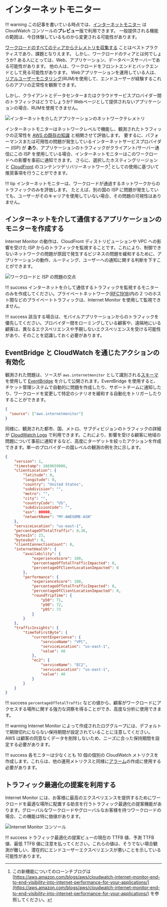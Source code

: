 # インターネットモニター

!!! warning
	この記事を書いている時点では、[インターネットモニター](https://aws.amazon.com/blogs/aws/cloudwatch-internet-monitor-end-to-end-visibility-into-internet-performance-for-your-applications/) は CloudWatch コンソールの**プレビュー**版で利用できます。 一般提供される機能の範囲は、今日体験しているものから変更される可能性があります。

[ワークロードのすべてのティアからテレメトリを収集する](../../guides/#collect-telemetry-from-all-tiers-of-your-workload) ことはベストプラクティスであり、課題となりえます。 しかし、ワークロードのティアとは何でしょうか? ある人にとっては、Web、アプリケーション、データベースサーバーである可能性があります。 他の人は、ワークロードをフロントエンドとバックエンドとして見る可能性があります。 Webアプリケーションを運用している人は、[リアルユーザーモニタリング](../../tools/rum)(RUM)を使用して、エンドユーザーが経験するこれらのアプリの正常性を観察できます。

しかし、クライアントとデータセンターまたはクラウドサービスプロバイダー間のトラフィックはどうでしょうか? Webページとして提供されないアプリケーションの場合、RUMを使用できません。

![インターネットを介したアプリケーションのネットワークテレメトリ](../images/internet_monitor.png)

インターネットモニターはネットワークレベルで機能し、観測されたトラフィックの正常性を [AWS の既存の知識](https://docs.aws.amazon.com/AmazonCloudWatch/latest/monitoring/CloudWatch-IM-inside-internet-monitor.html) と相関させて評価します。 要するに、パフォーマンスまたは可用性の問題が発生しているインターネットサービスプロバイダー (ISP) が **あり**、アプリケーションのトラフィックがクライアント/サーバー通信にこの ISP を使用している場合、インターネットモニターはこのワークロードへの影響を事前に通知できます。 さらに、選択したホスティングリージョンと [CloudFront](https://aws.amazon.com/cloudfront/) のコンテンツデリバリーネットワーク[^1] としての使用に基づいて推奨事項を行うことができます。

!!! tip 
	インターネットモニターは、ワークロードが通過するネットワークからのトラフィックのみを評価します。 たとえば、別の国の ISP に問題が発生していても、ユーザーがそのキャリアを使用していない場合、その問題の可視性はありません。

## インターネットを介して通信するアプリケーションのモニターを作成する

Internet Monitor の動作は、CloudFront ディストリビューションや VPC への影響を受けた ISP からのトラフィックを監視することです。これにより、制御できないネットワークの問題が原因で発生するビジネスの問題を緩和するために、アプリケーションの動作、ルーティング、ユーザーへの通知に関する判断を下すことができます。

![ワークロードと ISP の問題の交点](../images/internet_monitor_2.png)

!!! success
	インターネットを介して通信するトラフィックを監視するモニターのみを作成してください。プライベートネットワーク([RFC1918](https://www.arin.net/reference/research/statistics/address_filters/))内の 2 つのホスト間などのプライベートトラフィックは、Internet Monitor を使用して監視できません。
	
!!! success
	該当する場合は、モバイルアプリケーションからのトラフィックを優先してください。プロバイダー間をローミングしている顧客や、遠隔地にいる顧客は、異なるエクスペリエンスや予期しないエクスペリエンスを受ける可能性があり、そのことを認識しておく必要があります。

## EventBridge と CloudWatch を通じたアクションの有効化

観測された問題は、ソースが `aws.internetmonitor` として識別される[スキーマ](https://docs.aws.amazon.com/AmazonCloudWatch/latest/monitoring/CloudWatch-IM-EventBridge-integration.html)を使用して [EventBridge](https://aws.amazon.com/eventbridge/) を介して公開されます。EventBridge を使用すると、チケット管理システムで自動的に問題を作成したり、サポートチームに通知したり、ワークロードを変更して特定のシナリオを緩和する自動化をトリガーしたりすることができます。

```json
{
  "source": ["aws.internetmonitor"]
}
```

同様に、観測された都市、国、メトロ、サブディビジョンのトラフィックの詳細が [CloudWatch Logs](../../tools/logs) で利用できます。これにより、影響を受ける顧客に地域の問題について事前に通知するなど、高度にターゲットを絞ったアクションを作成できます。単一のプロバイダーの国レベルの観測の例を次に示します。

```json
{
    "version": 1,
    "timestamp": 1669659900,
    "clientLocation": {
        "latitude": 0,
        "longitude": 0,
        "country": "United States",
        "subdivision": "",
        "metro": "",
        "city": "",
        "countryCode": "US",
        "subdivisionCode": "",
        "asn": 00000,
        "networkName": "MY-AWESOME-ASN"
    },
    "serviceLocation": "us-east-1",
    "percentageOfTotalTraffic": 0.36,
    "bytesIn": 23,
    "bytesOut": 0,
    "clientConnectionCount": 0,
    "internetHealth": {
        "availability": {
            "experienceScore": 100,
            "percentageOfTotalTrafficImpacted": 0,
            "percentageOfClientLocationImpacted": 0
        },
        "performance": {
            "experienceScore": 100,
            "percentageOfTotalTrafficImpacted": 0,
            "percentageOfClientLocationImpacted": 0,
            "roundTripTime": {
                "p50": 71,
                "p90": 72,
                "p95": 73
            }
        }
    },
    "trafficInsights": {
        "timeToFirstByte": {
            "currentExperience": {
                "serviceName": "VPC",
                "serviceLocation": "us-east-1",
                "value": 48
            },
            "ec2": {
                "serviceName": "EC2",
                "serviceLocation": "us-east-1",
                "value": 48
            }
        }
    }
}
```

!!! success
	`percentageOfTotalTraffic` などの値から、顧客がワークロードにアクセスする場所に関する強力な洞察を得ることができ、高度な分析に使用できます。

!!! warning
	Internet Monitor によって作成されたロググループには、デフォルトで期限切れにならない保持期間が設定されていることに注意してください。AWS は顧客の同意なくデータを削除しないため、ニーズに合った保持期間を設定する必要があります。

!!! success
	各モニターは少なくとも 10 個の個別の CloudWatch メトリクスを作成します。これらは、他の運用メトリクスと同様に[アラーム](../../tools/alarms)の作成に使用する必要があります。

## トラフィック最適化の提案を利用する

Internet Monitor には、お客様に最高のエクスペリエンスを提供するためにワークロードを最適な場所に配置する助言を行うトラフィック最適化の提案機能があります。グローバルなワークロードやグローバルなお客様を持つワークロードの場合、この機能は特に価値があります。

![Internet Monitor コンソール](../images/internet_monitor_3.png)

!!! success
	トラフィック最適化の提案ビューの現在の TTFB 値、予測 TTFB 値、最低 TTFB 値に注意を払ってください。これらの値は、そうでない場合観測が難しい、潜在的にエンドユーザーエクスペリエンスが悪いことを示している可能性があります。
	
[^1]: この新機能についてのローンチブログは [https://aws.amazon.com/blogs/aws/cloudwatch-internet-monitor-end-to-end-visibility-into-internet-performance-for-your-applications/](https://aws.amazon.com/blogs/aws/cloudwatch-internet-monitor-end-to-end-visibility-into-internet-performance-for-your-applications/) を参照してください。
